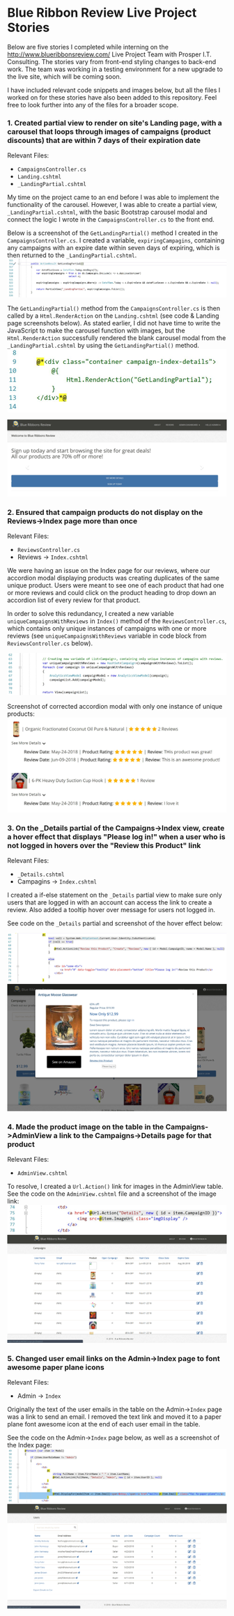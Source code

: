 # Blue Ribbon Review Live Project Stories
Below are five stories I completed while interning on the http://www.blueribbonsreview.com/ Live Project Team with Prosper I.T. Consulting. The stories vary from front-end styling changes to back-end work. The team was working in a testing environment for a new upgrade to the live site, which will be coming soon.

I have included relevant code snippets and images below, but all the files I worked on for these stories have also been added to this repository. Feel free to look further into any of the files for a broader scope.

### 1. Created partial view to render on site's Landing page, with a carousel that loops through images of campaigns (product discounts) that are within 7 days of their expiration date
Relevant Files:
- `CampaignsController.cs`
- `Landing.cshtml`
- `_LandingPartial.cshtml`

My time on the project came to an end before I was able to implement the functionality of the carousel. However, I was able to create a partial view, `_LandingPartial.cshtml`, with the basic Bootstrap carousel modal and connect the logic I wrote in the `CampaignsController.cs` to the front end.

Below is a screenshot of the `GetLandingPartial()` method I created in the `CampaignsController.cs`. I created a variable, `expiringCampagins`, containing any campaigns with an expire date within seven days of expiring, which is then returned to the `_LandingPartial.cshtml`.
![](https://github.com/duncanhm/BlueRibbonsReview-LiveProject-Stories/blob/master/LP_ScreenShots/Carousel/CampControllerCode.JPG)

The `GetLandingPartial()` method from the `CampaignsController.cs` is then called by a `Html.RenderAction` on the `Landing.cshtml` (see code & Landing page screenshots below). As stated earlier, I did not have time to write the JavaScript to make the carousel function with images, but the `Html.RenderAction` successfully rendered the blank carousel modal from the `_LandingPartial.cshtml` by using the `GetLandingPartial()` method.
![Html.RenderAction Code](https://github.com/duncanhm/BlueRibbonsReview-LiveProject-Stories/blob/master/LP_ScreenShots/Carousel/LandingPageDivCode.JPG)

![Landing Page](https://github.com/duncanhm/BlueRibbonsReview-LiveProject-Stories/blob/master/LP_ScreenShots/Carousel/LandingPageCarousel.JPG)

### 2. **Ensured that campaign products do not display on the Reviews->Index page more than once**
Relevant Files:
- `ReviewsController.cs`
- Reviews -> `Index.cshtml`

We were having an issue on the Index page for our reviews, where our accordion modal displaying products was creating duplicates of the same unique product. Users were meant to see one of each product that had one or more reviews and could click on the product heading to drop down an accordion list of every review for that product.

In order to solve this redundancy, I created a new variable `uniqueCampaignsWithReviews` in `Index()` method of the `ReviewsController.cs`, which contains only unique instances of campaigns with one or more reviews (see `uniqueCampaignsWithReviews` variable in code block from `ReviewsController.cs` below).

![Reviews Controller Code](https://github.com/duncanhm/BlueRibbonsReview-LiveProject-Stories/blob/master/LP_ScreenShots/ReviewsRedundency/ReviewsControllerCode.JPG)

Screenshot of corrected accordion modal with only one instance of unique products:
![Reviews -> Index.cshtml](https://github.com/duncanhm/BlueRibbonsReview-LiveProject-Stories/blob/master/LP_ScreenShots/ReviewsRedundency/ReviewsIndexExmple.JPG)

### 3. **On the \_Details partial of the Campaigns->Index view, create a hover effect that displays "Please log in!" when a user who is not logged in hovers over the "Review this Product" link**
Relevant Files:
- `_Details.cshtml`
- Campagins -> `Index.cshtml`

I created a if-else statement on the `_Details` partial view to make sure only users that are logged in with an account can access the link to create a review. Also added a tooltip hover over message for users not logged in.

See code on the `_Details` partial and screenshot of the hover effect below:

![`_Details` Partial Code](https://github.com/duncanhm/BlueRibbonsReview-LiveProject-Stories/blob/master/LP_ScreenShots/ReviewHoverEffect/_DetailsPartialCode.JPG)
![Hover Effect Screenshot](https://github.com/duncanhm/BlueRibbonsReview-LiveProject-Stories/blob/master/LP_ScreenShots/ReviewHoverEffect/ToolTipMessage.png)

### 4. **Made the product image on the table in the Campaigns->AdminView a link to the Campaigns->Details page for that product**
Relevant Files:
- `AdminView.cshtml`

To resolve, I created a `Url.Action()` link for images in the AdminView table. See the code on the `AdminView.cshtml` file and a screenshot of the image link:
![`AdminView.cshtml` Code Snippit](https://github.com/duncanhm/BlueRibbonsReview-LiveProject-Stories/blob/master/LP_ScreenShots/ImageLink/ImageLinkCode.JPG)
![`AdminView` Page View](https://github.com/duncanhm/BlueRibbonsReview-LiveProject-Stories/blob/master/LP_ScreenShots/ImageLink/ImageLink.png)

### 5. **Changed user email links on the Admin->Index page to font awesome paper plane icons**
Relevant Files:
- Admin -> `Index`

Originally the text of the user emails in the table on the Admin->`Index` page was a link to send an email. I removed the text link and moved it to a paper plane font awesome icon at the end of each user email in the table.

See the code on the Admin->`Index` page below, as well as a screenshot of the Index page:
![Admin->`Index` Code](https://github.com/duncanhm/BlueRibbonsReview-LiveProject-Stories/blob/master/LP_ScreenShots/PaperPlaneEmailLink/EmailCode.JPG)
![Admin->`Index` Paper Plane Links](https://github.com/duncanhm/BlueRibbonsReview-LiveProject-Stories/blob/master/LP_ScreenShots/PaperPlaneEmailLink/EmailHover.png)
